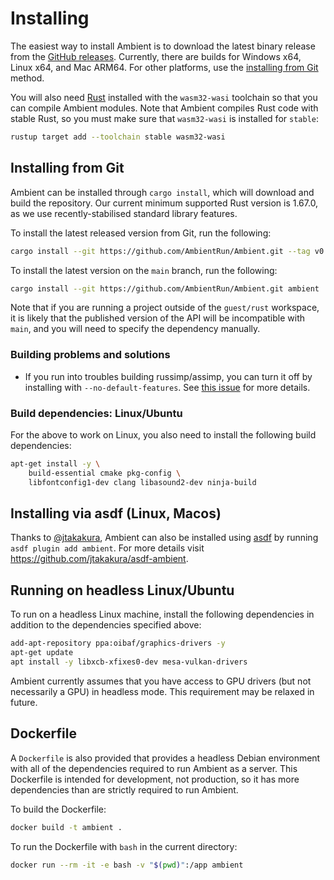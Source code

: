 # Installing

The easiest way to install Ambient is to download the latest binary release from the [GitHub releases](https://github.com/AmbientRun/Ambient/releases).
Currently, there are builds for Windows x64, Linux x64, and Mac ARM64. For other platforms, use the [installing from Git](#installing-from-git) method.

You will also need [Rust](https://www.rust-lang.org/) installed with the `wasm32-wasi` toolchain so that you can compile Ambient modules.
Note that Ambient compiles Rust code with stable Rust, so you must make sure that `wasm32-wasi` is installed for `stable`:

```sh
rustup target add --toolchain stable wasm32-wasi
```

## Installing from Git

Ambient can be installed through `cargo install`, which will download and build the repository. Our current minimum supported Rust version is 1.67.0, as we use recently-stabilised standard library features.

To install the latest released version from Git, run the following:

```sh
cargo install --git https://github.com/AmbientRun/Ambient.git --tag v0.1.1 ambient
```

To install the latest version on the `main` branch, run the following:

```sh
cargo install --git https://github.com/AmbientRun/Ambient.git ambient
```

Note that if you are running a project outside of the `guest/rust` workspace, it is likely that the published version of the API will be incompatible with `main`, and you will need to specify the dependency manually.

### Building problems and solutions

- If you run into troubles building russimp/assimp, you can turn it off by installing with `--no-default-features`. See [this issue](https://github.com/AmbientRun/Ambient/issues/173) for more details.

### Build dependencies: Linux/Ubuntu

For the above to work on Linux, you also need to install the following build dependencies:

```sh
apt-get install -y \
    build-essential cmake pkg-config \
    libfontconfig1-dev clang libasound2-dev ninja-build
```

## Installing via asdf (Linux, Macos)

Thanks to [@jtakakura](https://github.com/jtakakura), Ambient can also be installed using [asdf](https://asdf-vm.com/) by running `asdf plugin add ambient`. For more details visit https://github.com/jtakakura/asdf-ambient.

## Running on headless Linux/Ubuntu

To run on a headless Linux machine, install the following dependencies in addition to the dependencies specified above:

```sh
add-apt-repository ppa:oibaf/graphics-drivers -y
apt-get update
apt install -y libxcb-xfixes0-dev mesa-vulkan-drivers
```

Ambient currently assumes that you have access to GPU drivers (but not necessarily a GPU) in headless mode. This requirement may be relaxed in future.

## Dockerfile

A `Dockerfile` is also provided that provides a headless Debian environment with all of the dependencies required to run Ambient as a server. This Dockerfile is intended for development, not production, so it has more dependencies than are strictly required to run Ambient.

To build the Dockerfile:

```sh
docker build -t ambient .
```

To run the Dockerfile with `bash` in the current directory:

```sh
docker run --rm -it -e bash -v "$(pwd)":/app ambient
```
